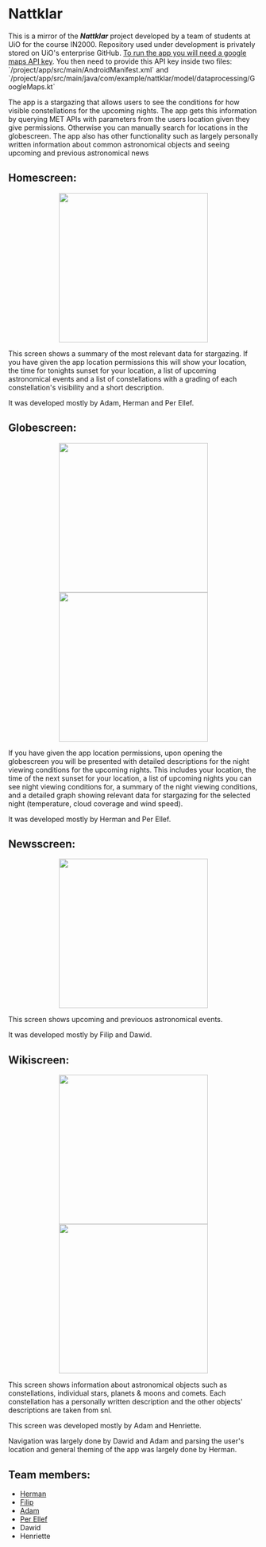 <h1>Nattklar</h1>
<p>This is a mirror of the <b><i>Nattklar</i></b> project developed by a team of students at UiO for the course IN2000. Repository used under development is privately stored on UiO's enterprise GitHub. <a href="https://developers.google.com/maps/documentation/android-sdk/get-api-key">To run the app you will need a google maps API key</a>. You then need to provide this API key inside two files: `/project/app/src/main/AndroidManifest.xml` and `/project/app/src/main/java/com/example/nattklar/model/dataprocessing/GoogleMaps.kt`</p>

<p>The app is a stargazing that allows users to see the conditions for how visible constellations for the upcoming nights. The app gets this information by querying MET APIs with parameters from the users location given they give permissions. Otherwise you can manually search for locations in the globescreen. The app also has other functionality such as largely personally written information about common astronomical objects and seeing upcoming and previous astronomical news</p>

<h2>Homescreen:</h2>
<div align="center">
    <img width=300px src="./assets/homescreen.png">
</div>
<div>
    <p>This screen shows a summary of the most relevant data for stargazing. If you have given the app location permissions this will show your location, the time for tonights sunset for your location, a list of upcoming astronomical events and a list of constellations with a grading of each constellation's visibility and a short description.
    <p>It was developed mostly by Adam, Herman and Per Ellef.</p>
</div>

<h2>Globescreen:</h2>
<div align="center">
    <img width=300px src="./assets/globescreen.png">
    <img width=300px src="./assets/weatherconditions.png">
</div>
<div>
    <p>If you have given the app location permissions, upon opening the globescreen you will be presented with detailed descriptions for the night viewing conditions for the upcoming nights. This includes your location, the time of the next sunset for your location, a list of upcoming nights you can see night viewing conditions for, a summary of the night viewing conditions, and a detailed graph showing relevant data for stargazing for the selected night (temperature, cloud coverage and wind speed).
    <p>It was developed mostly by Herman and Per Ellef.</p>
</div>

<h2>Newsscreen:</h2>
<div align="center">
    <img width=300px src="./assets/newsscreen.png">
</div>
<div>
    <p>This screen shows upcoming and previouos astronomical events.</p>
    <p>It was developed mostly by Filip and Dawid.</p>
</div>

<h2>Wikiscreen:</h2>
<div align="center">
    <img width=300px src="./assets/wikiscreen.png">
    <img width=300px src="./assets/wikiarticle.png">
</div>
<div>
    <p>This screen shows information about astronomical objects such as constellations, individual stars, planets & moons and comets. Each constellation has a personally written description and the other objects' descriptions are taken from snl.</p>
    <p>This screen was developed mostly by Adam and Henriette.</p>
</div>

<p>Navigation was largely done by Dawid and Adam and parsing the user's location and general theming of the app was largely done by Herman.</p>

<h2>Team members:</h2>
<ul>
    <li><a href="https://github.com/gremble0">Herman</a></li>
    <li><a href="https://github.com/Filip-Rasmussen">Filip</a></li>
    <li><a href="https://github.com/Adam-Karl">Adam</a></li>
    <li><a href="https://github.com/perellef">Per Ellef</a></li>
    <li>Dawid</li>
    <li>Henriette</li>
</ul>
